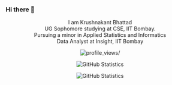 ### Hi there 👋

<p align="center"> I am Krushnakant Bhattad 
    <br> UG Sophomore studying at CSE, IIT Bombay. 
    <br> Pursuing a minor in Applied Statistics and Informatics
    <br> Data Analyst at Insight, IIT Bombay 
</p>

<p align="center">
  <img src="https://komarev.com/ghpvc/?username=krushnakant-iitb" alt=profile_views/>
</p>

<p align="center">
  <img alt="GitHub Statistics" src="https://github-readme-stats.vercel.app/api?username=krushnakant-iitb&count_private=true&show_icons=true&theme=dark">
</p>

<p align="center">
  <img alt="GitHub Statistics" src="https://github-readme-stats.vercel.app/api/top-langs/?username=krushnakant-iitb&layout=compact">
</p>


<!--
**krushnakant-iitb/krushnakant-iitb** is a ✨ _special_ ✨ repository because its `README.md` (this file) appears on your GitHub profile.

Here are some ideas to get you started:

- 🔭 I’m currently working on ...
- 🌱 I’m currently learning ...
- 👯 I’m looking to collaborate on ...
- 🤔 I’m looking for help with ...
- 💬 Ask me about ...
- 📫 How to reach me: ...
- 😄 Pronouns: ...
- ⚡ Fun fact: ...
-->
